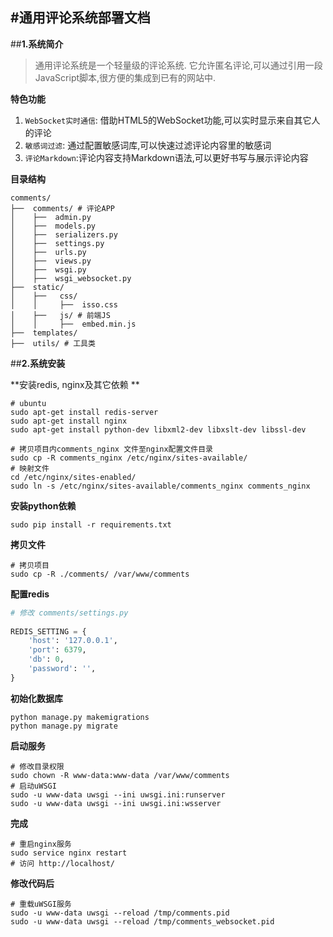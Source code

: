 #**通用评论系统部署文档**
---

##**1.系统简介**
> 通用评论系统是一个轻量级的评论系统. 它允许匿名评论,可以通过引用一段JavaScript脚本,很方便的集成到已有的网站中.

**特色功能**

 1. ```WebSocket实时通信```: 借助HTML5的WebSocket功能,可以实时显示来自其它人的评论
 2. ```敏感词过滤```: 通过配置敏感词库,可以快速过滤评论内容里的敏感词
 3. ```评论Markdown```:评论内容支持Markdown语法,可以更好书写与展示评论内容
 
**目录结构**
```
comments/
├──  comments/ # 评论APP
│    ├──  admin.py   
│    ├──  models.py  
│    ├──  serializers.py 
│    ├──  settings.py 
│    ├──  urls.py  
│    ├──  views.py  
│    ├──  wsgi.py 
│    ├──  wsgi_websocket.py
├──  static/
│    ├──   css/
│    │     ├──  isso.css
│    ├──   js/ # 前端JS
│    │     ├──  embed.min.js
├──  templates/ 
├──  utils/ # 工具类  
```
 
##**2.系统安装**

**安装redis, nginx及其它依赖 **

```
# ubuntu
sudo apt-get install redis-server
sudo apt-get install nginx
sudo apt-get install python-dev libxml2-dev libxslt-dev libssl-dev

# 拷贝项目内comments_nginx 文件至nginx配置文件目录
sudo cp -R comments_nginx /etc/nginx/sites-available/
# 映射文件
cd /etc/nginx/sites-enabled/
sudo ln -s /etc/nginx/sites-available/comments_nginx comments_nginx
```

**安装python依赖**

```
sudo pip install -r requirements.txt
```

**拷贝文件**

```
# 拷贝项目
sudo cp -R ./comments/ /var/www/comments
```

**配置redis**

```python
# 修改 comments/settings.py
 
REDIS_SETTING = {
    'host': '127.0.0.1',
    'port': 6379,
    'db': 0,
    'password': '',
}
```

**初始化数据库**

```
python manage.py makemigrations
python manage.py migrate
```

**启动服务**

```
# 修改目录权限
sudo chown -R www-data:www-data /var/www/comments
# 启动uWSGI
sudo -u www-data uwsgi --ini uwsgi.ini:runserver
sudo -u www-data uwsgi --ini uwsgi.ini:wsserver
```

**完成**

```
# 重启nginx服务
sudo service nginx restart
# 访问 http://localhost/
```

**修改代码后**

```
# 重载uWSGI服务
sudo -u www-data uwsgi --reload /tmp/comments.pid 
sudo -u www-data uwsgi --reload /tmp/comments_websocket.pid 
```